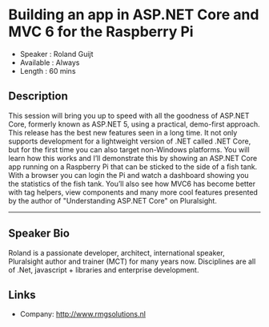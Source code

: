 Building an app in ASP.NET Core and MVC 6 for the Raspberry Pi
========================

* Speaker   : Roland Guijt
* Available : Always
* Length    : 60 mins

Description
-----------

This session will bring you up to speed with all the goodness of ASP.NET Core, formerly known as ASP.NET 5, using a practical, demo-first approach.
This release has the best new features seen in a long time. It not only supports development for a lightweight version of .NET called .NET Core, but for the first time you can also target non-Windows platforms. You will learn how this works and I’ll demonstrate this by showing an ASP.NET Core app running on a Raspberry Pi that can be sticked to the side of a fish tank. With a browser you can login the Pi and watch a dashboard showing you the statistics of the fish tank. You’ll also see how MVC6 has become better with tag helpers, view components and many more cool features presented by the author of "Understanding ASP.NET Core" on Pluralsight.

---------------

Speaker Bio
-----------

Roland is a passionate developer, architect, international speaker, Pluralsight author and trainer (MCT) for many years now. Disciplines are all of .Net, javascript + libraries and enterprise development.

Links
-----

* Company: http://www.rmgsolutions.nl
